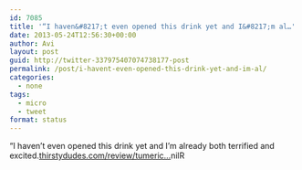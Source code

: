```yaml
---
id: 7085
title: '“I haven&#8217;t even opened this drink yet and I&#8217;m al…'
date: 2013-05-24T12:56:30+00:00
author: Avi
layout: post
guid: http://twitter-337975407074738177-post
permalink: /post/i-havent-even-opened-this-drink-yet-and-im-al/
categories:
  - none
tags:
  - micro
  - tweet
format: status
---
```

“I haven&#8217;t even opened this drink yet and I&#8217;m already both terrified and excited.[thirstydudes.com/review/tumeric…](http://www.thirstydudes.com/review/tumeric-the-elixer-of-life-pure-prana-3214)nilR